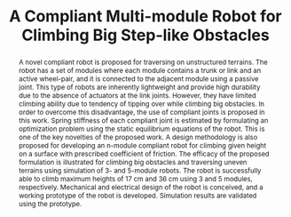 ---
layout: project-page-new
title: "A Compliant Multi-module Robot for Climbing Big Step-like Obstacles"
authors:
  - name: S. Avinash
    sup: 1
  - name: A. Srivastava
    sup: 2
  - name: A. Purohit
    sup: 1
  - name: S. V. Shah
    sup: 1
  - name: K. Madhava Krishna
    sup: 1
affiliations:
  - name: IIIT Hyderabad, India
    link: https://robotics.iiit.ac.in
    sup: 1
permalink: publications/2014/Avinash_A-Complaint-Multi-module-Robot
abstract: "A novel compliant robot is proposed for traversing on unstructured terrains. The robot has a set of modules where each module contains a trunk or link and an active wheel-pair, and it is connected to the adjacent module using a passive joint. This type of robots are inherently lightweight and provide high durability due to the absence of actuators at the link joints. However, they have limited climbing ability due to tendency of tipping over while climbing big obstacles. In order to overcome this disadvantage, the use of compliant joints is proposed in this work. Spring stiffness of each compliant joint is estimated by formulating an optimization problem using the
static equilibrium equations of the robot. This is one of the key novelties of the proposed work. A design methodology is also proposed for developing an n-module compliant robot for climbing given height on a surface with prescribed coefficient of friction. The efficacy of the proposed formulation is illustrated for climbing big obstacles and traversing uneven terrains using
simulation of 3- and 5-module robots. The robot is successfully able to climb maximum heights of 17 cm and 36 cm using 3 and 5 modules, respectively. Mechanical and electrical design of the robot is conceived, and a working prototype of the robot is developed. Simulation results are validated using the prototype."
paper: https://robotics.iiit.ac.in/uploads/Main/Publications/Avinash_etal_ICRA_14_accepted.pdf
# iframe: https://www.youtube.com/embed/jhjskX4FQwA

---
